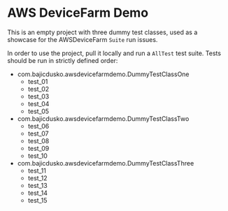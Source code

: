 # AWS DeviceFarm Demo
This is an empty project with three dummy test classes, used as a showcase for the AWSDeviceFarm `Suite` run issues. 

In order to use the project, pull it locally and run a `AllTest` test suite. Tests should be run in strictly defined order:

<div>
<ul>
<li>
<span>com.bajicdusko.awsdevicefarmdemo.DummyTestClassOne</span>
<ul>
<li>
<span>test_01</span>
</li>
<li>
<span>test_02</span>
</li>
<li>
<span>test_03</span>
</li>
<li>
<span>test_04</span>
</li>
<li>
<span>test_05</span>
</li>
</ul>
</li>
<li>
<span>com.bajicdusko.awsdevicefarmdemo.DummyTestClassTwo</span>
<ul>
<li>
<span>test_06</span>
</li>
<li>
<span>test_07</span>
</li>
<li>
<span>test_08</span>
</li>
<li>
<span>test_09</span>
</li>
<li>
<span>test_10</span>
</li>
</ul>
</li>
<li>
<span>com.bajicdusko.awsdevicefarmdemo.DummyTestClassThree</span>
<ul>
<li>
<span>test_11</span>
</li>
<li>
<span>test_12</span>
</li>
<li>
<span>test_13</span>
</li>
<li>
<span>test_14</span>
</li>
<li>
<span>test_15</span>
</li>
</ul>
</li>
</ul>
</div>
</div>
